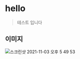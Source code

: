 # hello

> 테스트 입니다

## 이미지
![스크린샷 2021-11-03 오후 5 49 53](https://user-images.githubusercontent.com/39250906/140242482-5a328825-2e74-4e75-84fe-65aa3b8d0d2c.png)
